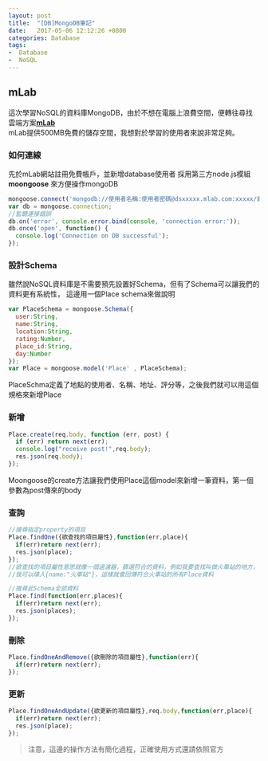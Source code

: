 ```yaml
---
layout: post
title:  "[DB]MongoDB筆記"
date:   2017-05-06 12:12:26 +0800
categories: Database
tags:
-  Database
-  NoSQL
---
```



## mLab
這次學習NoSQL的資料庫MongoDB，由於不想在電腦上浪費空間，便轉往尋找雲端方案[**mLab**](https://mlab.com/)  
mLab提供500MB免費的儲存空間，我想對於學習的使用者來說非常足夠。


### 如何連線
先於mLab網站註冊免費帳戶，並新增database使用者
採用第三方node.js模組 **moongoose** 來方便操作mongoDB  

``` javascript
mongoose.connect('mongodb://使用者名稱:使用者密碼@dsxxxxx.mlab.com:xxxxx/資料庫名稱');
var db = mongoose.connection;
//監聽連接錯誤
db.on('error', console.error.bind(console, 'connection error:'));
db.once('open', function() {
  console.log('Connection on DB successful');
});
```
### 設計Schema
雖然說NoSQL資料庫是不需要預先設置好Schema，但有了Schema可以讓我們的資料更有系統性，
這邊用一個Place schema來做說明
```javascript
var PlaceSchema = mongoose.Schema({
  user:String,
  name:String,
  location:String,
  rating:Number,
  place_id:String,
  day:Number
});
var Place = mongoose.model('Place' , PlaceSchema);
```
PlaceSchma定義了地點的使用者、名稱、地址、評分等，之後我們就可以用這個規格來新增Place
### 新增
```javascript
Place.create(req.body, function (err, post) {
  if (err) return next(err);
  console.log("receive post!",req.body);
  res.json(req.body);
});
```
Moongoose的create方法讓我們使用Place這個model來新增一筆資料，第一個參數為post傳來的body
### 查詢
```javascript
//搜尋指定property的項目
Place.findOne({欲查找的項目屬性},function(err,place){
  if(err)return next(err);
  res.json(place);
});
//欲查找的項目屬性意思就像一個過濾器，篩選符合的資料，例如我要查找叫做火車站的地方，
//我可以填入{name:"火車站"}，這樣就會回傳符合火車站的所有Place資料

//搜尋此Schema全部資料
Place.find(function(err,places){
  if(err)return next(err);
  res.json(places);
});
```
### 刪除
```javascript
Place.findOneAndRemove({欲刪除的項目屬性},function(err){
  if(err)return next(err);
});
```
### 更新

```javascript
Place.findOneAndUpdate({欲更新的項目屬性},req.body,function(err,place){
  if(err)return next(err);
  res.json(place);
});
```

>注意，這邊的操作方法有簡化過程，正確使用方式還請依照官方
